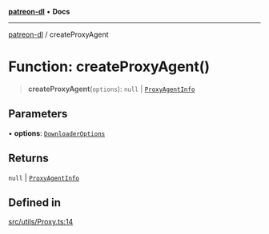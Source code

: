 [**patreon-dl**](../README.md) • **Docs**

***

[patreon-dl](../README.md) / createProxyAgent

# Function: createProxyAgent()

> **createProxyAgent**(`options`): `null` \| [`ProxyAgentInfo`](../interfaces/ProxyAgentInfo.md)

## Parameters

• **options**: [`DownloaderOptions`](../interfaces/DownloaderOptions.md)

## Returns

`null` \| [`ProxyAgentInfo`](../interfaces/ProxyAgentInfo.md)

## Defined in

[src/utils/Proxy.ts:14](https://github.com/patrickkfkan/patreon-dl/blob/7c1cd2021db5cdb3733758940f1bc6aab660b08d/src/utils/Proxy.ts#L14)
